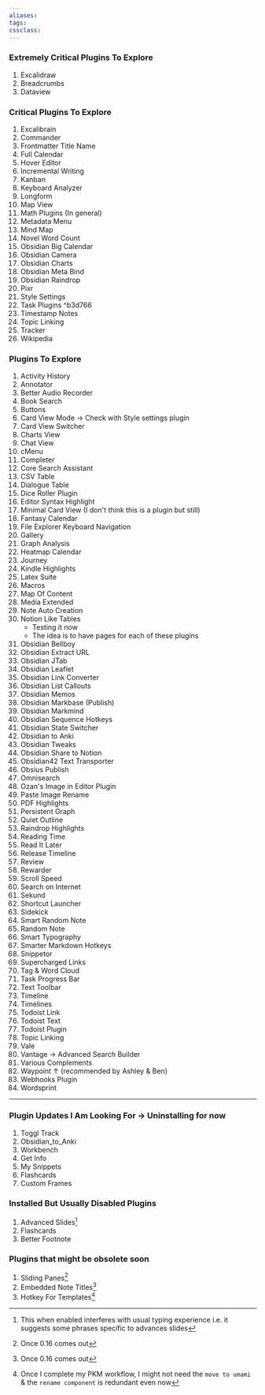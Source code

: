 ```yaml
---
aliases:
tags: 
cssclass:
---
```


### Extremely Critical Plugins To Explore
1. Excalidraw
2. Breadcrumbs
3. Dataview

### Critical Plugins To Explore 
1. Excalibrain
2. Commander
3. Frontmatter Title Name
4. Full Calendar
5. Hover Editor
6. Incremental Writing
7. Kanban
8. Keyboard Analyzer
9. Longform
10. Map View
11. Math Plugins (In general)
12. Metadata Menu
13. Mind Map
14. Novel Word Count
15. Obsidian Big Calendar
16. Obsidian Camera
17. Obsidian Charts
18. Obsidian Meta Bind
19. Obsidian Raindrop
20. Pixr
21. Style Settings
22. Task Plugins ^b3d766
23. Timestamp Notes
24. Topic Linking
25. Tracker
26. Wikipedia

### Plugins To Explore
1. Activity History
2. Annotator
3. Better Audio Recorder
4. Book Search
5. Buttons
6. Card View Mode → Check with Style settings plugin
7. Card View Switcher
8. Charts View
9. Chat View
10. cMenu
11. Completer
12. Core Search Assistant
13. CSV Table 
14. Dialogue Table
15. Dice Roller Plugin
16. Editor Syntax Highlight
17. Minimal Card View (I don't think this is a plugin but still)
18. Fantasy Calendar 
19. File Explorer Keyboard Navigation
20. Gallery
21. Graph Analysis
22. Heatmap Calendar
23. Journey
24. Kindle Highlights
25. Latex Suite
26. Macros
27. Map Of Content
28. Media Extended
29. Note Auto Creation
30. Notion Like Tables 
	- Testing it now
	- The idea is to have pages for each of these plugins
31. Obsidian Bellboy
32. Obsidian Extract URL
33. Obsidian JTab
34. Obsidian Leaflet
35. Obsidian Link Converter
36. Obsidian List Callouts
37. Obsidian Memos
38. Obsidian Markbase (Publish)
39. Obsidian Markmind
40. Obsidian Sequence Hotkeys
41. Obsidian State Switcher
42. Obsidian to Anki
43. Obsidian Tweaks
44. Obsidian Share to Notion
45. Obsidian42 Text Transporter
46. Obsius Publish
47. Omnisearch
48. Ozan's Image in Editor Plugin
49. Paste Image Rename
50. PDF Highlights
51. Persistent Graph
52. Quiet Outline 
53. Raindrop Highlights
54. Reading Time
55. Read It Later
56. Release Timeline
57. Review
58. Rewarder
59. Scroll Speed
60. Search on Internet
61. Sekund
62. Shortcut Launcher
63. Sidekick
64. Smart Random Note
65. Random Note
66. Smart Typography
67. Smarter Markdown Hotkeys
68. Snippetor
69. Supercharged Links
70. Tag & Word Cloud
71. Task Progress Bar
72. Text Toolbar
73. Timeline
74. Timelines
75. Todoist Link
76. Todoist Text
77. Todoist Plugin
78. Topic Linking
79. Vale
80. Vantage → Advanced Search Builder
81. Various Complements
82. Waypoint ↑ (recommended by Ashley & Ben)
83. Webhooks Plugin
84. Wordsprint

---
### Plugin Updates I Am Looking For  → Uninstalling for now
1. Toggl Track
2. Obsidian_to_Anki
3. Workbench
4. Get Info
5. My Snippets
6. Flashcards
7. Custom Frames


### Installed But Usually Disabled Plugins
1. Advanced Slides[^1]
2. Flashcards
3. Better Footnote


### Plugins that might be obsolete soon
1. Sliding Panes[^2]
2. Embedded Note Titles[^2]
3. Hotkey For Templates[^3]

[^1]: This when enabled interferes with usual typing experience i.e. it suggests some phrases specific to advances slides
[^2]: Once 0.16 comes out
[^3]: Once I complete my PKM workflow, I might not need the `move to umami` & the `rename component` is redundant even now

